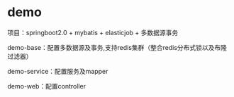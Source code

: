 # demo
项目：springboot2.0 + mybatis + elasticjob + 多数据源事务

demo-base：配置多数据源及事务,支持redis集群（整合redis分布式锁以及布隆过滤器）

demo-service：配置服务及mapper

demo-web：配置controller
